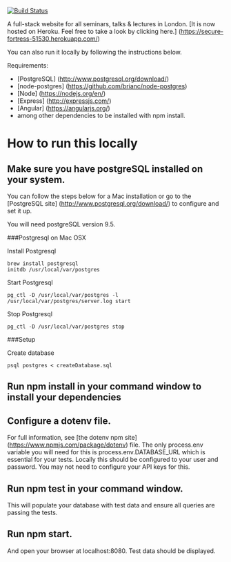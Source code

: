 [![Build Status](https://travis-ci.org/PaulinaStypinska/talks-and-lectures-app.svg)](https://travis-ci.org/PaulinaStypinska/talks-and-lectures-app)

A full-stack website for all seminars, talks & lectures in London. [It is now hosted on Heroku. Feel free to take a look by clicking here.] (https://secure-fortress-51530.herokuapp.com/)

You can also run it locally by following the instructions below.

Requirements:

- [PostgreSQL] (http://www.postgresql.org/download/)
- [node-postgres] (https://github.com/brianc/node-postgres)
- [Node] (https://nodejs.org/en/)
- [Express] (http://expressjs.com/)
- [Angular] (https://angularjs.org/)
- among other dependencies to be installed with npm install.

# How to run this locally

## Make sure you have postgreSQL installed on your system.
You can follow the steps below for a Mac installation or go to the [PostgreSQL site] (http://www.postgresql.org/download/) to configure and set it up.

You will need postgreSQL version 9.5.

###Postgresql on Mac OSX

Install Postgresql

    brew install postgresql
    initdb /usr/local/var/postgres

Start Postgresql

    pg_ctl -D /usr/local/var/postgres -l /usr/local/var/postgres/server.log start
    
Stop Postgresql

    pg_ctl -D /usr/local/var/postgres stop

###Setup

Create database

    psql postgres < createDatabase.sql 
 
## Run npm install in your command window to install your dependencies

## Configure a dotenv file.
For full information, see [the dotenv npm site] (https://www.npmjs.com/package/dotenv) file. The only process.env variable you will need for this is process.env.DATABASE_URL which is essential for your tests. Locally this should be configured to your user and password.
You may not need to configure your API keys for this.

## Run npm test in your command window.
This will populate your database with test data and ensure all queries are passing the tests.

## Run npm start. 
And open your browser at localhost:8080. Test data should be displayed.


